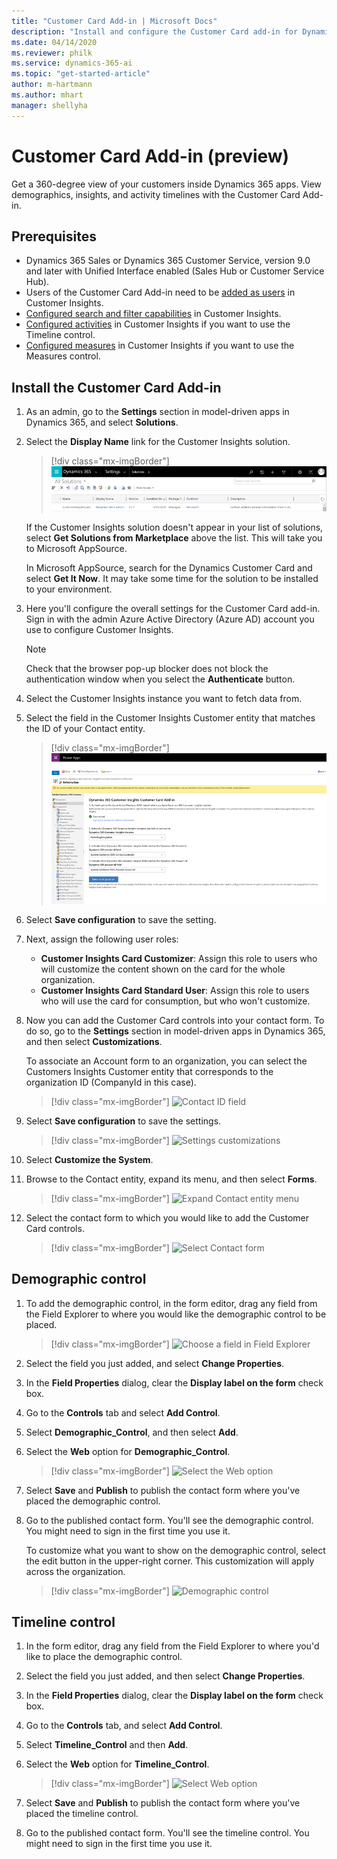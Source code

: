 ```yaml
---
title: "Customer Card Add-in | Microsoft Docs"
description: "Install and configure the Customer Card add-in for Dynamics 365 Customer Insights."
ms.date: 04/14/2020
ms.reviewer: philk
ms.service: dynamics-365-ai
ms.topic: "get-started-article"
author: m-hartmann
ms.author: mhart
manager: shellyha
---
```


# Customer Card Add-in (preview)

Get a 360-degree view of your customers inside Dynamics 365 apps. View demographics, insights, and activity timelines with the Customer Card Add-in.

## Prerequisites

- Dynamics 365 Sales or Dynamics 365 Customer Service, version 9.0 and later with Unified Interface enabled (Sales Hub or Customer Service Hub).
- Users of the Customer Card Add-in need to be [added as users](pm-permissions.md) in Customer Insights.
- [Configured search and filter capabilities](pm-manage-search.md) in Customer Insights.
- [Configured activities](pm-activities.md) in Customer Insights if you want to use the Timeline control.
- [Configured measures](pm-measures.md) in Customer Insights if you want to use the Measures control.

## Install the Customer Card Add-in

1. As an admin, go to the **Settings** section in model-driven apps in Dynamics 365, and select **Solutions**.

2. Select the **Display Name** link for the Customer Insights solution.

   > [!div class="mx-imgBorder"]
   > ![Select display name](media/select-display-name.png "Select display name")

   If the Customer Insights solution doesn't appear in your list of solutions, select **Get Solutions from Marketplace** above the list. This will take you to Microsoft AppSource.

   In Microsoft AppSource, search for the Dynamics Customer Card and select **Get It Now**. It may take some time for the solution to be installed to your environment.

3. Here you'll configure the overall settings for the Customer Card add-in. Sign in with the admin Azure Active Directory (Azure AD) account you use to configure Customer Insights.

   > [!NOTE]
   > Check that the browser pop-up blocker does not block the authentication window when you select the **Authenticate** button.

<!-- we need to check that we use the right UI text for "Authenticate"-->

4. Select the Customer Insights instance you want to fetch data from.

5. Select the field in the Customer Insights Customer entity that matches the ID of your Contact entity.

   > [!div class="mx-imgBorder"]
   > ![Contact ID field](media/contact-id-field.png "Contact ID field")

6. Select **Save configuration** to save the setting.

<!-- Is it sufficiently clear how to assign user roles? -->
7. Next, assign the following user roles:

   - **Customer Insights Card Customizer**: Assign this role to users who will customize the content shown on the card for the whole organization.
   - **Customer Insights Card Standard User**: Assign this role to users who will use the card for consumption, but who won't customize.
  
8. Now you can add the Customer Card controls into your contact form. To do so, go to the **Settings** section in model-driven apps in Dynamics 365, and then select **Customizations**.
  
    To associate an Account form to an organization, you can select the Customers Insights Customer entity that corresponds to the organization ID (CompanyId in this case).
   > [!div class="mx-imgBorder"]
   > ![Contact ID field](media/customer-card-add-in-b2b.png "Account ID field")

9. Select **Save configuration** to save the settings.

   > [!div class="mx-imgBorder"]
   > ![Settings customizations](media/settings-customizations.png "Settings customizations")

10. Select **Customize the System**.

11. Browse to the Contact entity, expand its menu, and then select **Forms**.

    > [!div class="mx-imgBorder"]
    > ![Expand Contact entity menu](media/contact-entity-definition.png "Expand Contact entity menu")

12. Select the contact form to which you would like to add the Customer Card controls.

    > [!div class="mx-imgBorder"]
    > ![Select Contact form](media/contact-active-forms.png "Select Contact form")

## Demographic control

1. To add the demographic control, in the form editor, drag any field from the Field Explorer to where you would like the demographic control to be placed.

   > [!div class="mx-imgBorder"]
   > ![Choose a field in Field Explorer](media/contact-form-designer2.png "Choose a field in Field Explorer")

2. Select the field you just added, and select **Change Properties**.

3. In the **Field Properties** dialog, clear the **Display label on the form** check box.

4. Go to the **Controls** tab and select **Add Control**.

5. Select **Demographic_Control**, and then select **Add**.

6. Select the **Web** option for **Demographic_Control**.

   > [!div class="mx-imgBorder"]
   > ![Select the Web option](media/field-properties-add-control-demographic2.png "Select the Web options")

7. Select **Save** and **Publish** to publish the contact form where you've placed the demographic control.

8. Go to the published contact form. You'll see the demographic control. You might need to sign in the first time you use it.

   To customize what you want to show on the demographic control, select the edit button in the upper-right corner. This customization will apply across the organization.
  
   > [!div class="mx-imgBorder"]
   > ![Demographic control](media/demographic-control.png "Demographic control")

## Timeline control

1. In the form editor, drag any field from the Field Explorer to where you'd like to place the demographic control.  

2. Select the field you just added, and then select **Change Properties**.

3. In the **Field Properties** dialog, clear the **Display label on the form** check box.

4. Go to the **Controls** tab, and select **Add Control**.

5. Select **Timeline_Control** and then **Add**.

6. Select the **Web** option for **Timeline_Control**.

   > [!div class="mx-imgBorder"]
   > ![Select Web option](media/field-properties-add-control4.png "Select Web option")

7. Select **Save** and **Publish** to publish the contact form where you've placed the timeline control.

8. Go to the published contact form. You'll see the timeline control. You might need to sign in the first time you use it.
